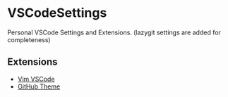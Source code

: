 # VSCodeSettings
Personal VSCode Settings and Extensions. (lazygit settings are added for completeness)

## Extensions
- [Vim VSCode](vscode:extension/vscodevim.vim)
- [GitHub Theme](vscode:extension/GitHub.github-vscode-theme)
